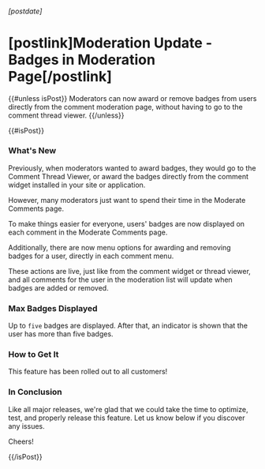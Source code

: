 ###### [postdate]
# [postlink]Moderation Update - Badges in Moderation Page[/postlink]

{{#unless isPost}}
Moderators can now award or remove badges from users directly from the comment moderation page, without having to go
to the comment thread viewer.
{{/unless}}

{{#isPost}}

### What's New

Previously, when moderators wanted to award badges, they would go to the Comment Thread Viewer, or award the badges directly from the comment
widget installed in your site or application.

However, many moderators just want to spend their time in the Moderate Comments page.

To make things easier for everyone, users' badges are now displayed on each comment in the Moderate Comments page.

Additionally, there are now menu options for awarding and removing badges for a user, directly in each comment menu.

These actions are live, just like from the comment widget or thread viewer, and all comments for the user in the moderation list
will update when badges are added or removed.

### Max Badges Displayed

Up to `five` badges are displayed. After that, an indicator is shown that the user has more than five badges.

### How to Get It

This feature has been rolled out to all customers!

### In Conclusion

Like all major releases, we're glad that we could take the time to optimize, test, and properly release this feature. Let us know
below if you discover any issues.

Cheers!

{{/isPost}}
